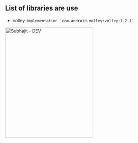 ## List of libraries are use
- volley `implementation 'com.android.volley:volley:1.2.1'`

<img align="left"  alt="Subhajit - DEV" src="https://github.com/subhajit-98/lattice_test/screenshots/blob/main/Capture1.PNG" width="280px" height="350px">